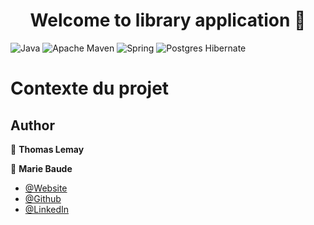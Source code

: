 <h1 align="center">Welcome to library application 👋</h1>

![Java](https://img.shields.io/badge/java-%23ED8B00.svg?style=for-the-badge&logo=java&logoColor=white) ![Apache Maven](https://img.shields.io/badge/Apache%20Maven-C71A36?style=for-the-badge&logo=Apache%20Maven&logoColor=white) ![Spring](https://img.shields.io/badge/spring-%236DB33F.svg?style=for-the-badge&logo=spring&logoColor=white) ![Postgres](https://img.shields.io/badge/postgres-%23316192.svg?style=for-the-badge&logo=postgresql&logoColor=white) Hibernate 

# Contexte du projet



## Author
👤  **Thomas Lemay**

👤  **Marie Baude**
- [@Website](https://mariebaude.netlify.app/)
- [@Github](https://github.com/MarieBaude)
- [@LinkedIn](https://linkedin.com/in/baudemarie)
